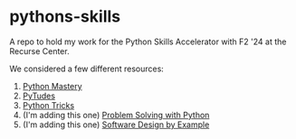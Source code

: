 # pythons-skills

A repo to hold my work for the Python Skills Accelerator with F2 '24 at the Recurse Center. 

We considered a few different resources: 

1. [Python Mastery](https://github.com/dabeaz-course/python-mastery) 
2. [PyTudes](https://github.com/norvig/pytudes)  
3. [Python Tricks](https://www.kalfaoglu.com/ceng113/Python-Programming/pythontricks.pdf)
4. (I'm adding this one) [Problem Solving with Python](https://problemsolvingwithpython.com/)
5. (I'm adding this one) [Software Design by Example](https://third-bit.com/sdxpy/)